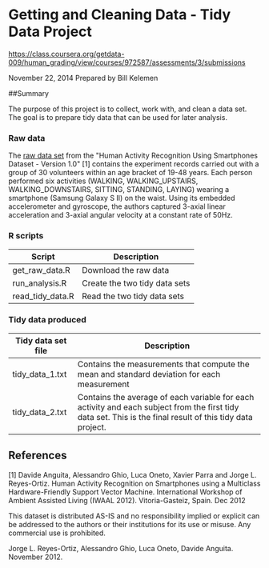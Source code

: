 # Getting and Cleaning Data - Tidy Data Project
https://class.coursera.org/getdata-009/human_grading/view/courses/972587/assessments/3/submissions

November 22, 2014
Prepared by Bill Kelemen

##Summary

The purpose of this project is to collect, work with, and clean a data set. The goal is to prepare tidy data that can be used for later analysis. 

### Raw data

The [raw data set](http://archive.ics.uci.edu/ml/datasets/Human+Activity+Recognition+Using+Smartphones) from the "Human Activity Recognition Using Smartphones Dataset - Version 1.0" [1] contains the experiment records carried out with a group of 30 volunteers within an age bracket of 19-48 years. Each person performed six activities (WALKING, WALKING_UPSTAIRS, WALKING_DOWNSTAIRS, SITTING, STANDING, LAYING) wearing a smartphone (Samsung Galaxy S II) on the waist. Using its embedded accelerometer and gyroscope, the authors captured 3-axial linear acceleration and 3-axial angular velocity at a constant rate of 50Hz.

### R scripts

Script | Description
-------| -----------
get_raw_data.R | Download the raw data
run_analysis.R | Create the two tidy data sets
read_tidy_data.R | Read the two tidy data sets

### Tidy data produced

Tidy data set file | Description
------------------ | -----------
tidy_data_1.txt | Contains the measurements that compute the mean and standard deviation for each measurement
tidy_data_2.txt | Contains the average of each variable for each activity and each subject from the first tidy data set. This is the final result of this tidy data project.

## References

[1] Davide Anguita, Alessandro Ghio, Luca Oneto, Xavier Parra and Jorge L. Reyes-Ortiz. Human Activity Recognition on Smartphones using a Multiclass Hardware-Friendly Support Vector Machine. International Workshop of Ambient Assisted Living (IWAAL 2012). Vitoria-Gasteiz, Spain. Dec 2012

This dataset is distributed AS-IS and no responsibility implied or explicit can be addressed to the authors or their institutions for its use or misuse. Any commercial use is prohibited.

Jorge L. Reyes-Ortiz, Alessandro Ghio, Luca Oneto, Davide Anguita. November 2012.
